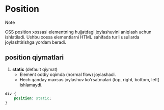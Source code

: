 # Position

> [!NOTE]
> CSS position xossasi elementning hujjatdagi joylashuvini aniqlash uchun ishlatiladi. Ushbu xossa elementlarni HTML sahifada turli usullarda joylashtirishga yordam beradi.

## position qiymatlari

1. **static** (default qiymat)
    - Element oddiy oqimda (normal flow) joylashadi.
    - Hech qanday maxsus joylashuv ko'rsatmalari (top, right, bottom, left) ishlamaydi.

```css
div {
    position: static;
}
```
